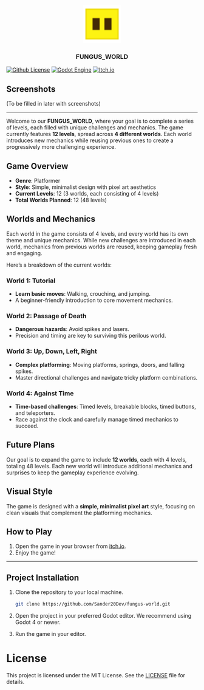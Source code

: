 <div align="center">
  <a href="https://github.com/Sander20Dev/fungus-world/">
	  <img src="icon.png" alt="Logo" width="100" height="100">
  </a>
  <h3 align="center">FUNGUS_WORLD</h3>
</div>

[![Github License](https://img.shields.io/badge/license-MIT-blue.svg)](https://github.com/Sander20Dev/fungus-world/blob/main/LICENSE)
[![Godot Engine](https://img.shields.io/badge/godot-4.0-blue.svg)](https://godotengine.org/)
[![Itch.io](https://img.shields.io/badge/itch.io-FUNGUS_WORLD-red.svg)](https://sander20dev.itch.io/fungus-world)

## Screenshots

(To be filled in later with screenshots)

---

Welcome to our **FUNGUS_WORLD**, where your goal is to complete a series of levels, each filled with unique challenges and mechanics. The game currently features **12 levels**, spread across **4 different worlds**. Each world introduces new mechanics while reusing previous ones to create a progressively more challenging experience.

## Game Overview

- **Genre**: Platformer
- **Style**: Simple, minimalist design with pixel art aesthetics
- **Current Levels**: 12 (3 worlds, each consisting of 4 levels)
- **Total Worlds Planned**: 12 (48 levels)

## Worlds and Mechanics

Each world in the game consists of 4 levels, and every world has its own theme and unique mechanics. While new challenges are introduced in each world, mechanics from previous worlds are reused, keeping gameplay fresh and engaging.

Here’s a breakdown of the current worlds:

### World 1: Tutorial

- **Learn basic moves**: Walking, crouching, and jumping.
- A beginner-friendly introduction to core movement mechanics.

### World 2: Passage of Death

- **Dangerous hazards**: Avoid spikes and lasers.
- Precision and timing are key to surviving this perilous world.

### World 3: Up, Down, Left, Right

- **Complex platforming**: Moving platforms, springs, doors, and falling spikes.
- Master directional challenges and navigate tricky platform combinations.

### World 4: Against Time

- **Time-based challenges**: Timed levels, breakable blocks, timed buttons, and teleporters.
- Race against the clock and carefully manage timed mechanics to succeed.

## Future Plans

Our goal is to expand the game to include **12 worlds**, each with 4 levels, totaling 48 levels. Each new world will introduce additional mechanics and surprises to keep the gameplay experience evolving.

## Visual Style

The game is designed with a **simple, minimalist pixel art** style, focusing on clean visuals that complement the platforming mechanics.

## How to Play

1. Open the game in your browser from [itch.io](https://sander20dev.itch.io/fungus-world).
2. Enjoy the game!

---

## Project Installation

1. Clone the repository to your local machine.

   ```bash
   git clone https://github.com/Sander20Dev/fungus-world.git
   ```

2. Open the project in your preferred Godot editor. We recommend using Godot 4 or newer.
3. Run the game in your editor.

# License

This project is licensed under the MIT License. See the [LICENSE](LICENSE) file for details.
